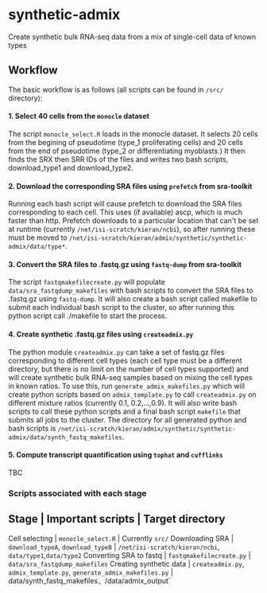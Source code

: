 # synthetic-admix
Create synthetic bulk RNA-seq data from a mix of single-cell data of known types

## Workflow

The basic workflow is as follows (all scripts can be found in `/src/` directory):

#### 1. Select 40 cells from the `monocle` dataset

The script `monocle_select.R` loads in the monocle dataset. It selects 20 cells from the begining 
of pseudotime (type_1 proliferating cells) and 20 cells from the end of pseudotime (type_2 or differentiating
myoblasts.) It then finds the SRX then SRR IDs of the files and writes two bash scripts, download_type1
and download_type2.

#### 2. Download the corresponding SRA files using `prefetch` from sra-toolkit

Running each bash script will cause prefetch to download the SRA files corresponding to each cell. This uses
(if available) ascp, which is much faster than http. Prefetch downloads to a particular location that can't
be set at runtime (currently `/net/isi-scratch/kieran/ncbi`), so after running these must be moved to
`/net/isi-scratch/kieran/admix/synthetic/synthetic-admix/data/type*`.

#### 3. Convert the SRA files to .fastq.gz using `fastq-dump` from sra-toolkit

The script `fastqmakefilecreate.py` will populate `data/sra_fastqdump_makefiles` with bash scripts to convert
the SRA files to .fastq.gz using `fastq-dump`. It will also create a bash script called makefile to submit each
individual bash script to the cluster, so after running this python script call ./makefile to start the process.

#### 4. Create synthetic .fastq.gz files using `createadmix.py`

The python module `createadmix.py` can take a set of fastq.gz files corresponding to different cell types
(each cell type must be a different directory, but there is no limit on the number of cell types supported) and will
create synthetic bulk RNA-seq samples based on mixing the cell types in known ratios. To use this, run `generate_admix_makefiles.py` which will create python scripts based on `admix_template.py` to call `createadmix.py` 
on different mixture ratios (currently 0.1, 0.2,...,0.9). It will also write bash scripts to call these python scripts and a final bash script `makefile` that submits all jobs to the cluster. The directory for all generated python and bash scripts is `/net/isi-scratch/kieran/admix/synthetic/synthetic-admix/data/synth_fastq_makefiles`.


#### 5. Compute transcript quantification using `tophat` and `cufflinks`

TBC

### Scripts associated with each stage

Stage | Important scripts | Target directory
------------------------------------------------------
Cell selecting | `monocle_select.R` | Currently `src/`
Downloading SRA | `download_typeA`, `download_typeB` | `/net/isi-scratch/kieran/ncbi`, `data/type1`,`data/type2`
Converting SRA to fastq | `fastqmakefilecreate.py` | `data/sra_fastqdump_makefiles`
Creating synthetic data | `createadmix.py`, `admix_template.py`, `generate_admix_makefiles.py` | data/synth_fastq_makefiles`, `/data/admix_output`


